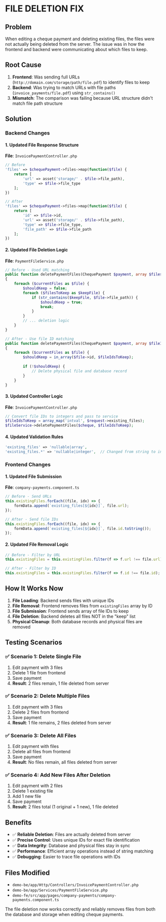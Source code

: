 # FILE DELETION FIX

## Problem
When editing a cheque payment and deleting existing files, the files were not actually being deleted from the server. The issue was in how the frontend and backend were communicating about which files to keep.

## Root Cause
1. **Frontend**: Was sending full URLs (`http://domain.com/storage/path/file.pdf`) to identify files to keep
2. **Backend**: Was trying to match URLs with file paths (`invoice_payments/file.pdf`) using `str_contains()`
3. **Mismatch**: The comparison was failing because URL structure didn't match file path structure

## Solution

### Backend Changes

#### 1. Updated File Response Structure
**File**: `InvoicePaymentController.php`
```php
// Before
'files' => $chequePayment->files->map(function($file) {
    return [
        'url' => asset('storage/' . $file->file_path),
        'type' => $file->file_type
    ];
})

// After  
'files' => $chequePayment->files->map(function($file) {
    return [
        'id' => $file->id,
        'url' => asset('storage/' . $file->file_path),
        'type' => $file->file_type,
        'file_path' => $file->file_path
    ];
})
```

#### 2. Updated File Deletion Logic
**File**: `PaymentFileService.php`
```php
// Before - Used URL matching
public function deletePaymentFiles(ChequePayment $payment, array $filesToKeep = [])
{
    foreach ($currentFiles as $file) {
        $shouldKeep = false;
        foreach ($filesToKeep as $keepFile) {
            if (str_contains($keepFile, $file->file_path)) {
                $shouldKeep = true;
                break;
            }
        }
        // ... deletion logic
    }
}

// After - Use file ID matching
public function deletePaymentFiles(ChequePayment $payment, array $fileIdsToKeep = [])
{
    foreach ($currentFiles as $file) {
        $shouldKeep = in_array($file->id, $fileIdsToKeep);
        
        if (!$shouldKeep) {
            // Delete physical file and database record
        }
    }
}
```

#### 3. Updated Controller Logic
**File**: `InvoicePaymentController.php`
```php
// Convert file IDs to integers and pass to service
$fileIdsToKeep = array_map('intval', $request->existing_files);
$fileService->deletePaymentFiles($cheque, $fileIdsToKeep);
```

#### 4. Updated Validation Rules
```php
'existing_files' => 'nullable|array',
'existing_files.*' => 'nullable|integer',  // Changed from string to integer
```

### Frontend Changes

#### 1. Updated File Submission
**File**: `company-payments.component.ts`
```typescript
// Before - Send URLs
this.existingFiles.forEach((file, idx) => {
    formData.append(`existing_files[${idx}]`, file.url);
});

// After - Send file IDs
this.existingFiles.forEach((file, idx) => {
    formData.append(`existing_files[${idx}]`, file.id.toString());
});
```

#### 2. Updated File Removal Logic
```typescript
// Before - Filter by URL
this.existingFiles = this.existingFiles.filter(f => f.url !== file.url);

// After - Filter by ID
this.existingFiles = this.existingFiles.filter(f => f.id !== file.id);
```

## How It Works Now

1. **File Loading**: Backend sends files with unique IDs
2. **File Removal**: Frontend removes files from `existingFiles` array by ID
3. **File Submission**: Frontend sends array of file IDs to keep
4. **File Deletion**: Backend deletes all files NOT in the "keep" list
5. **Physical Cleanup**: Both database records and physical files are removed

## Testing Scenarios

### ✅ Scenario 1: Delete Single File
1. Edit payment with 3 files
2. Delete 1 file from frontend
3. Save payment
4. **Result**: 2 files remain, 1 file deleted from server

### ✅ Scenario 2: Delete Multiple Files
1. Edit payment with 3 files
2. Delete 2 files from frontend
3. Save payment
4. **Result**: 1 file remains, 2 files deleted from server

### ✅ Scenario 3: Delete All Files
1. Edit payment with files
2. Delete all files from frontend
3. Save payment
4. **Result**: No files remain, all files deleted from server

### ✅ Scenario 4: Add New Files After Deletion
1. Edit payment with 2 files
2. Delete 1 existing file
3. Add 1 new file
4. Save payment
5. **Result**: 2 files total (1 original + 1 new), 1 file deleted

## Benefits

- ✅ **Reliable Deletion**: Files are actually deleted from server
- ✅ **Precise Control**: Uses unique IDs for exact file identification
- ✅ **Data Integrity**: Database and physical files stay in sync
- ✅ **Performance**: Efficient array operations instead of string matching
- ✅ **Debugging**: Easier to trace file operations with IDs

## Files Modified

- `demo-be/app/Http/Controllers/InvoicePaymentController.php`
- `demo-be/app/Services/PaymentFileService.php`
- `demo-fe/src/app/pages/company-payments/company-payments.component.ts`

The file deletion now works correctly and reliably removes files from both the database and storage when editing cheque payments.
